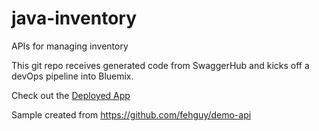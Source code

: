# java-inventory
APIs for managing inventory

This git repo receives generated code from SwaggerHub and kicks off a devOps pipeline into Bluemix.  

Check out the [Deployed App](https://libertyswagger.mybluemix.net/api/explorer/#/Inventory)

Sample created from https://github.com/fehguy/demo-api

